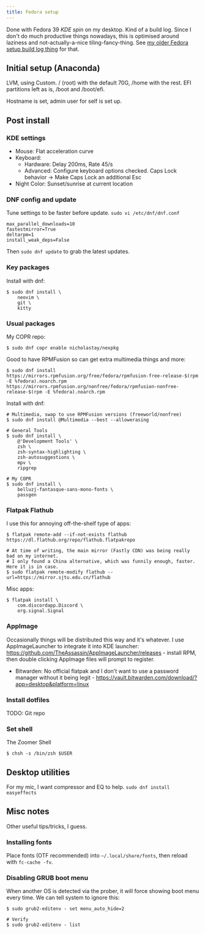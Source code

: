 ```yaml
---
title: Fedora setup
---
```


Done with Fedora 39 *KDE spin* on my desktop. Kind of a build log. Since I don't do much productive things nowadays, this is optimised around laziness and not-actually-a-nice tiling-fancy-thing. See [my older Fedora setup build log thing](/fedora-setup-i3/) for that.

## Initial setup (Anaconda)

LVM, using Custom. / (root) with the default 70G, /home with the rest. EFI partitions left as is, /boot and /boot/efi.

Hostname is set, admin user for self is set up.

## Post install

### KDE settings

- Mouse: Flat acceleration curve
- Keyboard:
  - Hardware: Delay 200ms, Rate 45/s
  - Advanced: Configure keyboard options checked. Caps Lock behavior -> Make Caps Lock an additional Esc
- Night Color: Sunset/sunrise at current location

### DNF config and update

Tune settings to be faster before update. `sudo vi /etc/dnf/dnf.conf`

```
max_parallel_downloads=10
fastestmirror=True
deltarpm=1
install_weak_deps=False
```

Then `sudo dnf update` to grab the latest updates.

### Key packages

Install with dnf:

```
$ sudo dnf install \
    neovim \
    git \
    kitty
```

### Usual packages

My COPR repo:

```
$ sudo dnf copr enable nicholastay/nexpkg
```

Good to have RPMFusion so can get extra multimedia things and more:

```
$ sudo dnf install https://mirrors.rpmfusion.org/free/fedora/rpmfusion-free-release-$(rpm -E %fedora).noarch.rpm https://mirrors.rpmfusion.org/nonfree/fedora/rpmfusion-nonfree-release-$(rpm -E %fedora).noarch.rpm
```

Install with dnf:

```
# Multimedia, swap to use RPMFusion versions (freeworld/nonfree)
$ sudo dnf install @Multimedia --best --allowerasing

# General Tools
$ sudo dnf install \
    @'Development Tools' \
    zsh \
    zsh-syntax-highlighting \
    zsh-autosuggestions \
    mpv \
    ripgrep

# My COPR
$ sudo dnf install \
    belluzj-fantasque-sans-mono-fonts \
    passgen
```

### Flatpak Flathub

I use this for annoying off-the-shelf type of apps:

```
$ flatpak remote-add --if-not-exists flathub https://dl.flathub.org/repo/flathub.flatpakrepo

# At time of writing, the main mirror (Fastly CDN) was being really bad on my internet.
# I only found a China alternative, which was funnily enough, faster. Here it is in case.
$ sudo flatpak remote-modify flathub --url=https://mirror.sjtu.edu.cn/flathub
```

Misc apps:

```
$ flatpak install \
    com.discordapp.Discord \
    org.signal.Signal
```

### AppImage

Occasionally things will be distributed this way and it's whatever. I use AppImageLauncher to integrate it into KDE launcher: https://github.com/TheAssassin/AppImageLauncher/releases - install RPM, then double clicking AppImage files will prompt to register.

- Bitwarden: No official flatpak and I don't want to use a password manager without it being legit - https://vault.bitwarden.com/download/?app=desktop&platform=linux

### Install dotfiles

TODO: Git repo

### Set shell

The Zoomer Shell

```
$ chsh -s /bin/zsh $USER
```

## Desktop utilities

For my mic, I want compressor and EQ to help. `sudo dnf install easyeffects`

## Misc notes

Other useful tips/tricks, I guess.

### Installing fonts

Place fonts (OTF recommended) into `~/.local/share/fonts`, then reload with `fc-cache -fv`.

### Disabling GRUB boot menu

When another OS is detected via the prober, it will force showing boot menu every time. We can tell system to ignore this:

```
$ sudo grub2-editenv - set menu_auto_hide=2

# Verify
$ sudo grub2-editenv - list
```

